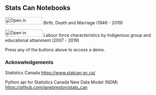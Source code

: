 ## Stats Can Notebooks

<a href="http://tinyurl.com/y9d48r9n" target="_parent"><img src="https://raw.githubusercontent.com/callysto/curriculum-notebooks/master/open-in-callysto-button.svg?sanitize=true" width="123" height="24" alt="Open in Callysto"/></a> Birth, Death and Marriage (1946 - 2019)

<a href="http://tinyurl.com/y7fnd3xw" target="_parent"><img src="https://raw.githubusercontent.com/callysto/curriculum-notebooks/master/open-in-callysto-button.svg?sanitize=true" width="123" height="24" alt="Open in Callysto"/></a> Labour force characteristics by Indigenous group and educational attainment (2007 - 2019)

Press any of the buttons above to access a demo. 

### Acknowledgements 

Statistics Canada https://www.statcan.gc.ca/ 

Python api for Statistics Canada New Data Model (NDM) https://github.com/ianepreston/stats_can
